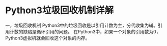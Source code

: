 # Python3垃圾回收机制详解
一，垃圾回收机制
Python3中的垃圾回收是以引用计数为主，分代收集为辅。引用计数的缺陷是循环引用的问题。
在Python3中，如果一个对象的引用数为0，Python3虚拟机就会回收这个对象的内存。

